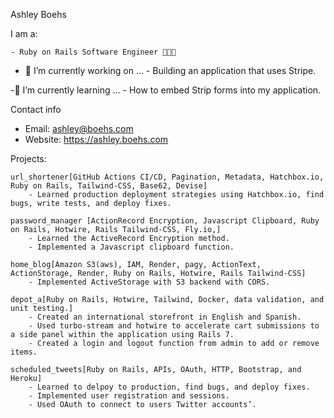 Ashley Boehs

I am a:

    - Ruby on Rails Software Engineer 👩🏼‍💻


- 🔭 I’m currently working on ...
        - Building an application that uses Stripe.
  
-🌱 I’m currently learning ...
        - How to embed Strip forms into my application.
  

Contact info
  - Email: ashley@boehs.com
  - Website: https://ashley.boehs.com
  
Projects:

    url_shortener[GitHub Actions CI/CD, Pagination, Metadata, Hatchbox.io, Ruby on Rails, Tailwind-CSS, Base62, Devise]
        - Learned production deployment strategies using Hatchbox.io, find bugs, write tests, and deploy fixes.
  
    password_manager [ActionRecord Encryption, Javascript Clipboard, Ruby on Rails, Hotwire, Rails Tailwind-CSS, Fly.io,]
        - Learned the ActiveRecord Encryption method.
        - Implemented a Javascript clipboard function.
    
    home_blog[Amazon S3(aws), IAM, Render, pagy, ActionText, ActionStorage, Render, Ruby on Rails, Hotwire, Rails Tailwind-CSS]
        - Implemented ActiveStorage with S3 backend with CORS.
    
    depot_a[Ruby on Rails, Hotwire, Tailwind, Docker, data validation, and unit testing.]
        - Created an international storefront in English and Spanish.
        - Used turbo-stream and hotwire to accelerate cart submissions to a side panel within the application using Rails 7.
        - Created a login and logout function from admin to add or remove items.

    scheduled_tweets[Ruby on Rails, APIs, OAuth, HTTP, Bootstrap, and Heroku]
        - Learned to delpoy to production, find bugs, and deploy fixes.
        - Implemented user registration and sessions.
        - Used OAuth to connect to users Twitter accounts’.
